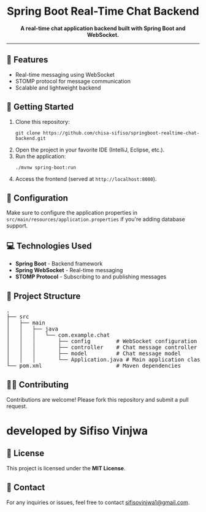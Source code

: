 <h1 align="center">Spring Boot Real-Time Chat Backend</h1>

<p align="center">
    <b>A real-time chat application backend built with Spring Boot and WebSocket.</b>
</p>

<hr />

<h2>📖 Features</h2>
<ul>
    <li>Real-time messaging using WebSocket</li>
    <li>STOMP protocol for message communication</li>
    <li>Scalable and lightweight backend</li>
</ul>

<h2>🚀 Getting Started</h2>
<ol>
    <li>Clone this repository:
        <pre><code>git clone https://github.com/chisa-sifiso/springboot-realtime-chat-backend.git</code></pre>
    </li>
    <li>Open the project in your favorite IDE (IntelliJ, Eclipse, etc.).</li>
    <li>Run the application:
        <pre><code>./mvnw spring-boot:run</code></pre>
    </li>
    <li>Access the frontend (served at <code>http://localhost:8080</code>).</li>
</ol>

<h2>🔧 Configuration</h2>
<p>
    Make sure to configure the application properties in <code>src/main/resources/application.properties</code> if you're adding database support.
</p>

<h2>💻 Technologies Used</h2>
<ul>
    <li><b>Spring Boot</b> - Backend framework</li>
    <li><b>Spring WebSocket</b> - Real-time messaging</li>
    <li><b>STOMP Protocol</b> - Subscribing to and publishing messages</li>
</ul>

<h2>📂 Project Structure</h2>
<pre>
.
├── src
│   ├── main
│   │   ├── java
│   │   │   └── com.example.chat
│   │   │       ├── config        # WebSocket configuration
│   │   │       ├── controller    # Chat message controller
│   │   │       ├── model         # Chat message model
│   │   │       └── Application.java # Main application class    
└── pom.xml                       # Maven dependencies
</pre>

<h2>👩‍💻 Contributing</h2>
<p>Contributions are welcome! Please fork this repository and submit a pull request.</p>
<h1>developed by Sifiso Vinjwa</h1>

<h2>📜 License</h2>
<p>This project is licensed under the <b>MIT License</b>.</p>

<h2>📧 Contact</h2>
<p>For any inquiries or issues, feel free to contact <a href="mailto:>sifisovinjwa1@gmail.com">sifisovinjwa1@gmail.com</a>.</p>

